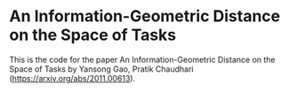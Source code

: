 # An Information-Geometric Distance on the Space of Tasks

This is the code for the paper An Information-Geometric Distance on the Space of Tasks by Yansong Gao, Pratik Chaudhari (https://arxiv.org/abs/2011.00613).
